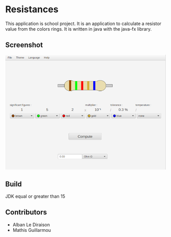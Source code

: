 # Resistances

This application is school project.
It is an application to calculate a resistor value from the colors rings. It is written in java with the java-fx
library.

## Screenshot

![Alt text](/screenshot/screenshot.png?raw=true)

## Build

JDK equal or greater than 15

## Contributors

- Alban Le Diraison
- Mathis Guillarmou
